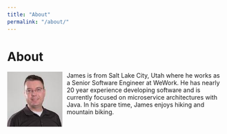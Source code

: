 ```yaml
---
title: "About"
permalink: "/about/"
---
```


# About

<img src="images/25049668.jpeg" alt="Profile Picture" style="float: left; margin-right: 10px" /> James is from Salt Lake City, Utah where he works as a Senior Software Engineer at WeWork. He has nearly 20 year experience developing software and is currently focused on microservice architectures with Java. In his spare time, James enjoys hiking and mountain biking.
